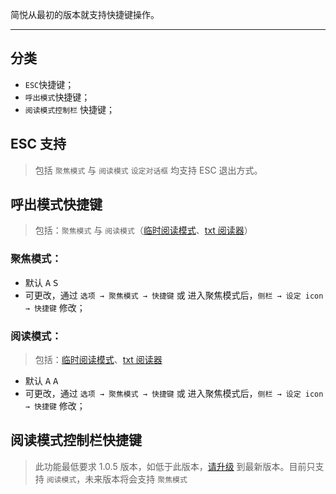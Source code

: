 简悦从最初的版本就支持快捷键操作。

***

分类
---
- `ESC`快捷键；
- `呼出模式`快捷键；
- `阅读模式控制栏` 快捷键；

ESC 支持
---
> 包括 `聚焦模式` 与 `阅读模式` `设定对话框` 均支持 ESC 退出方式。

呼出模式快捷键
---
> 包括：`聚焦模式` 与 `阅读模式`（[临时阅读模式](https://github.com/Kenshin/simpread/wiki/%E4%B8%B4%E6%97%B6%E9%98%85%E8%AF%BB%E6%A8%A1%E5%BC%8F)、[txt 阅读器](https://github.com/Kenshin/simpread/wiki/txt-%E9%98%85%E8%AF%BB%E5%99%A8)）

### 聚焦模式：
- 默认 <kbd>A</kbd> <kbd>S</kbd>
- 可更改，通过 `选项 → 聚焦模式 → 快捷键` 或 进入聚焦模式后，`侧栏 → 设定 icon → 快捷键` 修改；

### 阅读模式：
> 包括：[临时阅读模式](https://github.com/Kenshin/simpread/wiki/%E4%B8%B4%E6%97%B6%E9%98%85%E8%AF%BB%E6%A8%A1%E5%BC%8F)、[txt 阅读器](https://github.com/Kenshin/simpread/wiki/txt-%E9%98%85%E8%AF%BB%E5%99%A8)
- 默认 <kbd>A</kbd> <kbd>A</kbd>
- 可更改，通过 `选项 → 聚焦模式 → 快捷键` 或 进入聚焦模式后，`侧栏 → 设定 icon → 快捷键` 修改；

阅读模式控制栏快捷键
---
> 此功能最低要求 1.0.5 版本，如低于此版本，[请升级](http://ksria.com/simpread/) 到最新版本。目前只支持 `阅读模式`，未来版本将会支持 `聚焦模式`

### 